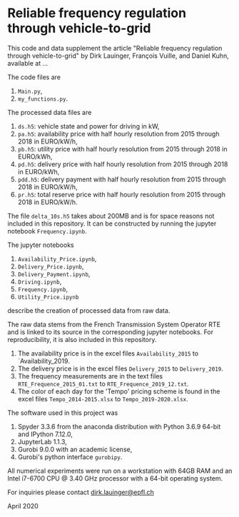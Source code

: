 # Reliable frequency regulation through vehicle-to-grid

This code and data supplement the article "Reliable frequency regulation through vehicle-to-grid" by Dirk Lauinger, François Vuille, and Daniel Kuhn, available at ...

The code files are
1. `Main.py`,
2. `my_functions.py`.

The processed data files are
1. `ds.h5`: vehicle state and power for driving in kW,
2. `pa.h5`: availability price with half hourly resolution from 2015 through 2018 in EURO/kW/h,
3. `pb.h5`: utility price with half hourly resolution from 2015 through 2018 in EURO/kWh,
4. `pd.h5`: delivery price with half hourly resolution from 2015 through 2018 in EURO/kWh,
5. `pdd.h5`: delivery payment with half hourly resolution from 2015 through 2018 in EURO/kW/h,
6. `pr.h5`: total reserve price with half hourly resolution from 2015 through 2018 in EURO/kW/h.

The file `delta_10s.h5` takes about 200MB and is for space reasons not included in this repository. It can be constructed by running the jupyter notebook `Frequency.ipynb`.

The jupyter notebooks
1. `Availability_Price.ipynb`,
2. `Delivery_Price.ipynb`,
3. `Delivery_Payment.ipynb`,
4. `Driving.ipynb`,
5. `Frequency.ipynb`,
6. `Utility_Price.ipynb`

describe the creation of processed data from raw data.

The raw data stems from the French Transmission System Operator RTE and is linked to its source in the corresponding jupyter notebooks. For reproducibility, it is also included in this repository.
1. The availability price is in the excel files `Availability_2015` to `Availability_2019.
2. The delivery price is in the excel files `Delivery_2015` to `Delivery_2019`.
3. The frequency measurements are in the text files `RTE_Frequence_2015_01.txt` to `RTE_Frequence_2019_12.txt`.
4. The color of each day for the 'Tempo' pricing scheme is found in the excel files `Tempo_2014-2015.xlsx` to `Tempo_2019-2020.xlsx`.

The software used in this project was
1. Spyder 3.3.6 from the anaconda distribution with Python 3.6.9 64-bit and IPython 7.12.0,
2. JupyterLab 1.1.3,
3. Gurobi 9.0.0 with an academic license,
4. Gurobi's python interface `gurobipy`.

All numerical experiments were run on a workstation with 64GB RAM and an Intel i7-6700 CPU @ 3.40 GHz processor with a 64-bit operating system.

For inquiries please contact dirk.lauinger@epfl.ch

April 2020
